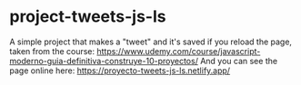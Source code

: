 # project-tweets-js-ls
A simple project that makes a "tweet" and it's saved if you reload the page, taken from the course: https://www.udemy.com/course/javascript-moderno-guia-definitiva-construye-10-proyectos/
And you can see the page online here: https://proyecto-tweets-js-ls.netlify.app/
